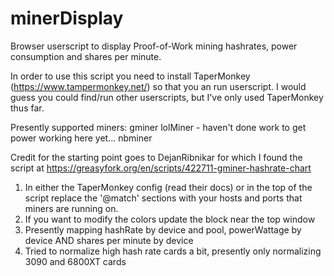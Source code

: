 # minerDisplay
Browser userscript to display Proof-of-Work mining hashrates, power consumption and shares per minute.

In order to use this script you need to install TaperMonkey (https://www.tampermonkey.net/) so that you an run userscript. I would guess you could find/run other userscripts, but I've only used TaperMonkey thus far.

Presently supported miners:
gminer
lolMiner - haven't done work to get power working here yet...
nbminer

Credit for the starting point goes to DejanRibnikar for which I found the script at https://greasyfork.org/en/scripts/422711-gminer-hashrate-chart

1. In either the TaperMonkey config (read their docs) or in the top of the script replace the '@match' sections with your hosts and ports that miners are running on.
2. If you want to modify the colors update the block near the top window
3. Presently mapping hashRate by device and pool, powerWattage by device AND shares per minute by device
4. Tried to normalize high hash rate cards a bit, presently only normalizing 3090 and 6800XT cards
